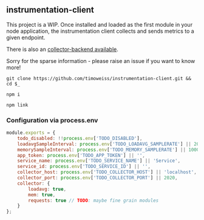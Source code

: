 ## instrumentation-client

This project is a WIP. Once installed and loaded as the first module in your node application, the instrumentation client collects and sends metrics to a given endpoint.

There is also an [collector-backend available](https://github.com/timoweiss/collector-backend).

Sorry for the sparse information - please raise an issue if you want to know more!


`git clone https://github.com/timoweiss/instrumentation-client.git && cd $_`

`npm i`

`npm link`



### Configuration via process.env

```javascript
module.exports = {
    todo_disabled: !!process.env['TODO_DISABLED'],
    loadavgSampleInterval: process.env['TODO_LOADAVG_SAMPLERATE'] || 2000,
    memorySampleInterval: process.env['TODO_MEMORY_SAMPLERATE'] || 1000,
    app_token: process.env['TODO_APP_TOKEN'] || '',
    service_name: process.env['TODO_SERVICE_NAME'] || 'Service',
    service_id: process.env['TODO_SERVICE_ID'] || '',
    collector_host: process.env['TODO_COLLECTOR_HOST'] || 'localhost',
    collector_port: process.env['TODO_COLLECTOR_PORT'] || 2020,
    collector: {
        loadavg: true,
        mem: true,
        requests: true // TODO: maybe fine grain modules
    }
};
```
